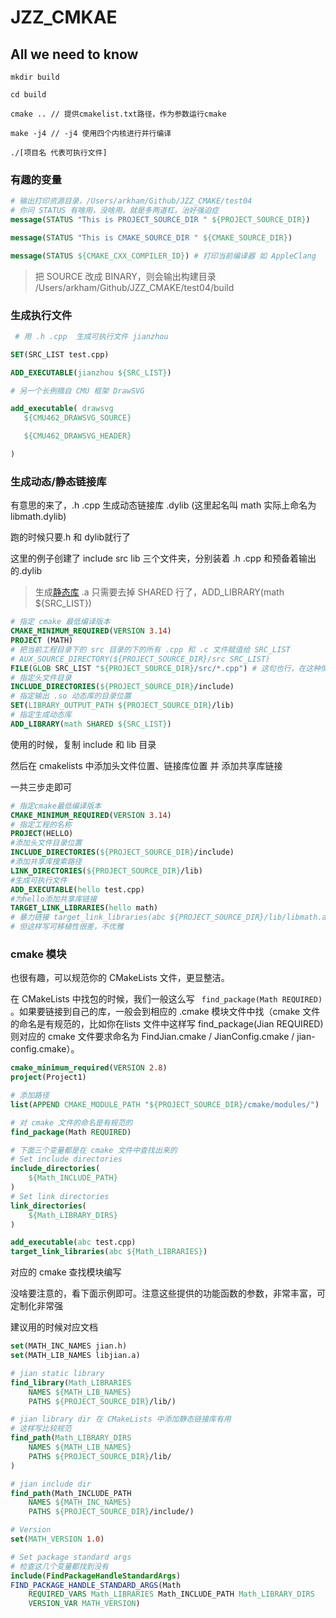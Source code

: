 # JZZ_CMKAE

## All we need to know

```shell
mkdir build

cd build

cmake .. // 提供cmakelist.txt路径，作为参数运行cmake

make -j4 // -j4 使用四个内核进行并行编译

./[项目名 代表可执行文件]
```



### 有趣的变量

```cmake
# 输出打印资源目录，/Users/arkham/Github/JZZ_CMAKE/test04
# 你问 STATUS 有啥用，没啥用，就是多两道杠，治好强迫症
message(STATUS "This is PROJECT_SOURCE_DIR " ${PROJECT_SOURCE_DIR})

message(STATUS "This is CMAKE_SOURCE_DIR " ${CMAKE_SOURCE_DIR})

message(STATUS ${CMAKE_CXX_COMPILER_ID}) # 打印当前编译器 如 AppleClang
```

> 把 SOURCE 改成 BINARY，则会输出构建目录 /Users/arkham/Github/JZZ_CMAKE/test04/build

### 生成执行文件

```cmake
 # 用 .h .cpp  生成可执行文件 jianzhou 

SET(SRC_LIST test.cpp)

ADD_EXECUTABLE(jianzhou ${SRC_LIST})

# 另一个长例摘自 CMU 框架 DrawSVG

add_executable( drawsvg
   ${CMU462_DRAWSVG_SOURCE}

   ${CMU462_DRAWSVG_HEADER}

)
```





### 生成动态/静态链接库

有意思的来了，.h .cpp 生成动态链接库 .dylib (这里起名叫 math 实际上命名为 libmath.dylib)

跑的时候只要.h 和 dylib就行了

这里的例子创建了 include src lib 三个文件夹，分别装着 .h .cpp 和预备着输出的.dylib

>  生成[静态库](https://blog.csdn.net/ox0080/article/details/96453985) .a 只需要去掉 SHARED 行了，ADD_LIBRARY(math ${SRC_LIST})

```cmake
# 指定 cmake 最低编译版本
CMAKE_MINIMUM_REQUIRED(VERSION 3.14)
PROJECT (MATH)
# 把当前工程目录下的 src 目录的下的所有 .cpp 和 .c 文件赋值给 SRC_LIST
# AUX_SOURCE_DIRECTORY(${PROJECT_SOURCE_DIR}/src SRC_LIST)
FILE(GLOB SRC_LIST "${PROJECT_SOURCE_DIR}/src/*.cpp") # 这句也行，在这种情况下
# 指定头文件目录
INCLUDE_DIRECTORIES(${PROJECT_SOURCE_DIR}/include)
# 指定输出 .so 动态库的目录位置
SET(LIBRARY_OUTPUT_PATH ${PROJECT_SOURCE_DIR}/lib)
# 指定生成动态库
ADD_LIBRARY(math SHARED ${SRC_LIST})
```



使用的时候，复制 include 和 lib 目录

然后在 cmakelists 中添加头文件位置、链接库位置 并 添加共享库链接 

一共三步走即可

```cmake
# 指定cmake最低编译版本
CMAKE_MINIMUM_REQUIRED(VERSION 3.14)
# 指定工程的名称
PROJECT(HELLO)
#添加头文件目录位置
INCLUDE_DIRECTORIES(${PROJECT_SOURCE_DIR}/include)
#添加共享库搜索路径
LINK_DIRECTORIES(${PROJECT_SOURCE_DIR}/lib)
#生成可执行文件
ADD_EXECUTABLE(hello test.cpp)
#为hello添加共享库链接
TARGET_LINK_LIBRARIES(hello math)
# 暴力链接 target_link_libraries(abc ${PROJECT_SOURCE_DIR}/lib/libmath.a)
# 但这样写可移植性很差，不优雅
```

### cmake 模块

也很有趣，可以规范你的 CMakeLists 文件，更显整洁。

在 CMakeLists 中找包的时候，我们一般这么写 `` find_package(Math REQUIRED)`` 。如果要链接到自己的库，一般会到相应的 .cmake 模块文件中找（cmake  文件的命名是有规范的，比如你在lists 文件中这样写 find_package(Jian REQUIRED)  则对应的 cmake 文件要求命名为 FindJian.cmake / JianConfig.cmake / jian-config.cmake）。

```cmake
cmake_minimum_required(VERSION 2.8)
project(Project1)

# 添加路径
list(APPEND CMAKE_MODULE_PATH "${PROJECT_SOURCE_DIR}/cmake/modules/")

# 对 cmake 文件的命名是有规范的
find_package(Math REQUIRED)

# 下面三个变量都是在 cmake 文件中查找出来的
# Set include directories
include_directories(
    ${Math_INCLUDE_PATH}
)
# Set link directories
link_directories(
    ${Math_LIBRARY_DIRS}
)

add_executable(abc test.cpp)
target_link_libraries(abc ${Math_LIBRARIES})
```



对应的 cmake 查找模块编写

没啥要注意的，看下面示例即可。注意这些提供的功能函数的参数，非常丰富，可定制化非常强

建议用的时候对应文档

```cmake
set(MATH_INC_NAMES jian.h)
set(MATH_LIB_NAMES libjian.a)

# jian static library
find_library(Math_LIBRARIES 
    NAMES ${MATH_LIB_NAMES}
    PATHS ${PROJECT_SOURCE_DIR}/lib/)

# jian library dir 在 CMakeLists 中添加静态链接库有用
# 这样写比较规范
find_path(Math_LIBRARY_DIRS
    NAMES ${MATH_LIB_NAMES}
    PATHS ${PROJECT_SOURCE_DIR}/lib/
)

# jian include dir
find_path(Math_INCLUDE_PATH 
    NAMES ${MATH_INC_NAMES}
    PATHS ${PROJECT_SOURCE_DIR}/include/)

# Version
set(MATH_VERSION 1.0)

# Set package standard args
# 检查这几个变量都找到没有
include(FindPackageHandleStandardArgs)
FIND_PACKAGE_HANDLE_STANDARD_ARGS(Math
    REQUIRED_VARS Math_LIBRARIES Math_INCLUDE_PATH Math_LIBRARY_DIRS
    VERSION_VAR MATH_VERSION)
```

